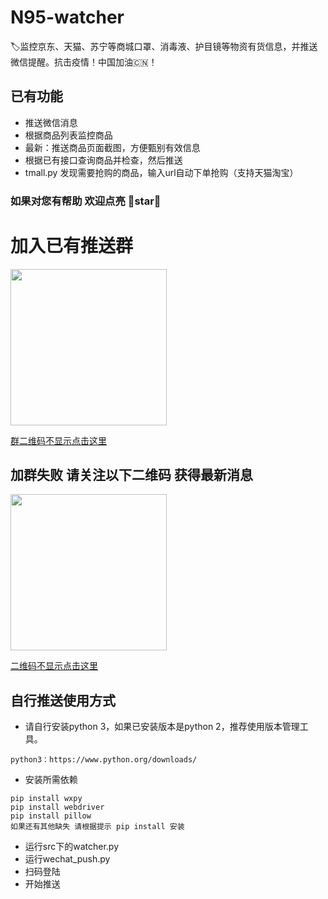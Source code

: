 # N95-watcher
 🏷️监控京东、天猫、苏宁等商城口罩、消毒液、护目镜等物资有货信息，并推送微信提醒。抗击疫情！中国加油🇨🇳！

## 已有功能
- 推送微信消息
- 根据商品列表监控商品
- 最新：推送商品页面截图，方便甄别有效信息
- 根据已有接口查询商品并检查，然后推送
- tmall.py 发现需要抢购的商品，输入url自动下单抢购（支持天猫淘宝）


### 如果对您有帮助 欢迎点亮 🌟star🌟
# 加入已有推送群
<img src="http://chuantu.xyz/t6/715/1581144544x1033347913.jpg" width="250" align=center>

[群二维码不显示点击这里](http://chuantu.xyz/t6/715/1581144544x1033347913.jpg)

## 加群失败 请关注以下二维码 获得最新消息
<img src="http://chuantu.xyz/t6/715/1581144518x2728303411.jpg" width="250" align=center>

[二维码不显示点击这里](http://chuantu.xyz/t6/715/1581144518x2728303411.jpg)


## 自行推送使用方式
- 请自行安装python 3，如果已安装版本是python 2，推荐使用版本管理工具。
```buildoutcfg
python3：https://www.python.org/downloads/
```
- 安装所需依赖
```buildoutcfg
pip install wxpy
pip install webdriver
pip install pillow
如果还有其他缺失 请根据提示 pip install 安装
```
- 运行src下的watcher.py
- 运行wechat_push.py
- 扫码登陆
- 开始推送
